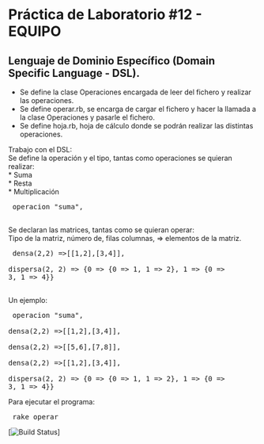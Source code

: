 # Práctica de Laboratorio #12 - EQUIPO

## Lenguaje de Dominio Específico (Domain Specific Language - DSL).

* Se define la clase Operaciones encargada de leer del fichero y realizar las operaciones.  
* Se define operar.rb, se encarga de cargar el fichero y hacer la llamada a la clase Operaciones y pasarle el fichero.  
* Se define hoja.rb, hoja de cálculo donde se podrán realizar las distintas operaciones.  

Trabajo con el DSL:  
Se define la operación y el tipo, tantas como operaciones se quieran  realizar:  
    * Suma  
    * Resta  
    * Multiplicación  
    <pre>
        operacion "suma",  
    </pre>  

Se declaran las matrices, tantas como se quieran operar:  
Tipo de la matriz, número de, filas columnas, => elementos de la matriz.  
    <pre>
        densa(2,2) =>[[1,2],[3,4]],  
        dispersa(2, 2) => {0 => {0 => 1, 1 => 2}, 1 => {0 => 3, 1 => 4}}  
    </pre>  

Un ejemplo:  
    <pre>
        operacion "suma",  
        densa(2,2) =>[[1,2],[3,4]],  
        densa(2,2) =>[[5,6],[7,8]],  
        densa(2,2) =>[[1,2],[3,4]],  
        dispersa(2, 2) => {0 => {0 => 1, 1 => 2}, 1 => {0 => 3, 1 => 4}}
    </pre>  

Para ejecutar el programa:  
    <pre>
        rake operar 
    </pre> 
[![Build Status](https://travis-ci.org/LPP-T-04/prct09.png?branch=master)]
